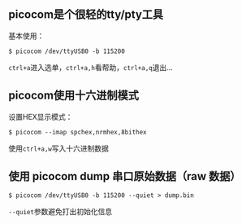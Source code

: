 

## picocom是个很轻的tty/pty工具

基本使用：

```
$ picocom /dev/ttyUSB0 -b 115200
```

`ctrl+a`进入选单，`ctrl+a,h`看帮助，`ctrl+a,q`退出...



## picocom使用十六进制模式

设置HEX显示模式：

```
$ picocom --imap spchex,nrmhex,8bithex
```

使用`ctrl+a,w`写入十六进制数据



## 使用 picocom dump 串口原始数据（raw 数据）

```
$ picocom /dev/ttyUSB0 -b 115200 --quiet > dump.bin
```

`--quiet`参数避免打出初始化信息

